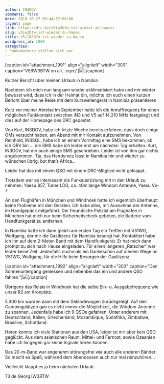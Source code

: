 ```yaml
---
author: IN3DOV
comments: false
date: 2010-10-27 09:44:57+00:00
layout: page
link: https://drc.bz/v5iw3btw-ist-wieder-zu-hause/
slug: v5iw3btw-ist-wieder-zu-hause
title: V5/IW3BTW ist wieder zu Hause
wordpress_id: 1989
categories:
- Funkamateure stellen sich vor
---
```


[caption id="attachment_1991" align="alignleft" width="300" caption="V5/IW3BTW on air...cqcq"][![](https://drc.bz/wp-content/uploads/2010/10/DSCF4853-300x225.jpg)](https://drc.bz/wp-content/uploads/2010/10/DSCF4853.jpg)[/caption]


Kurzer Bericht über meinen Urlaub in Namibia:


Nachdem ich mich nun langsam wieder akklimatisiert habe und mir wieder bewusst wird, dass ich in der Heimat bin, möchte ich euch einen kurzen Bericht über meine Reise mit dem Kurzwellengerät in Namibia präsentieren.

Kurz vor meiner Abreise im September hatte ich die Anruffrequenz für einen möglichen Funkkontakt zwischen IN3 und V5 auf 14,310 MHz festgelegt und dies auf der Homepage des DRC gepostet.

Von Kurt, IN3DOV, habe ich letzte Woche bereits erfahren, dass doch einige OMs versucht haben, am Abend mit mir Kontakt aufzunehmen. Von Reinhold, IN3SQL, habe ich an einem Vormittag eine SMS bekommen, ob ich QRV bin ... die SMS habe ich leider erst am nächsten Tag erhalten. Kurt, IN3DOV, hat mir auch einige SMS geschrieben. Leider ist von ihm gar nichts angekommen. Tja, das Handynetz lässt in Namibia hin und wieder zu wünschen übrig, but that’s Africa...

Leider hat das mit einem QSO mit einem DRC-Mitglied nicht geklappt..

Trotzdem war es interessant die Funkausrüstung mit in den Urlaub zu nehmen: Yaesu 857, Tuner LDG, ca. 40m lange Windom Antenne, Yaesu Vx-7.

An den Flughäfen in München und Windhoek hatte ich eigentlich überhaupt keine Probleme mit den Geräten. Ich habe alles, mit Ausnahme der Antenne, im Handgepäck mitgeführt. Der freundliche Polizist am Flughafen in München hat mich nur beim Sicherheitscheck gebeten, die Batterie vom Handfunkgerät zu entfernen.

In Namibia hatte ich dann gleich am ersten Tag ein Treffen mit V51WG, Wolfgang, der mir die Gastlizenz für Namibia besorgt hat. Kontaktiert habe ich ihn auf dem 2-Meter-Band mit dem Handfunkgerät. Er hat mich dann prompt zu sich nach Hause eingeladen. Für einen längeren „Ratscher“ war leider keine Zeit. Jedenfalls nochmals ein Dankeschön auf diesem Wege an V51WG, Wolfgang, für die Hilfe beim Besorgen der Gastlizenz.

[caption id="attachment_1992" align="alignleft" width="300" caption="Den Sonnenuntergang geniessen und nebenbei das ein und andere QSO fahren."]![](https://drc.bz/wp-content/uploads/2010/10/DSCF5081-300x225.jpg)[/caption]

Übrigens das Relais in Windhoek hat die selbe Ein- u. Ausgabefrequenz wie unser R2 am Kronplatz.

5.300 km wurden dann mit dem Geländewagen zurückgelegt. Auf den Campingplätzen gab es nicht immer die Möglichkeit, die Windom-Antenne zu spannen. Jedenfalls habe ich 9 QSOs gefahren. Unter anderem mit Deutschland, Italien, Griechenland, Mozambique, Südafrika, Zimbabwe, Brasilien, Schottland.

Hören konnte ich viele Stationen aus den USA, leider ist mir aber kein QSO geglückt. Aus dem asiatischen Raum, Mittel- und Fernost, sowie Ozeanien habe ich hingegen gar keine Signale hören können.

Das 20-m-Band war angenehm störungsfrei wie auch alle anderen Bänder. So macht es Spaß, während dem Abendessen auch nur mal reinzuhören...

Vielleicht klappt es ja beim nächsten Urlaub.

73 de Georg IW3BTW
